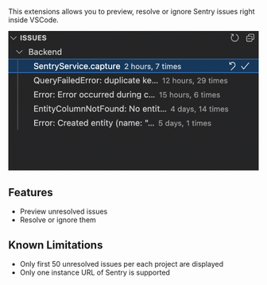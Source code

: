 This extensions allows you to preview, resolve or ignore Sentry issues right inside VSCode.

![Demo image](https://raw.githubusercontent.com/bacebu4/sentry-issues/main/img/demo.png)

## Features

- Preview unresolved issues
- Resolve or ignore them

## Known Limitations

- Only first 50 unresolved issues per each project are displayed
- Only one instance URL of Sentry is supported
